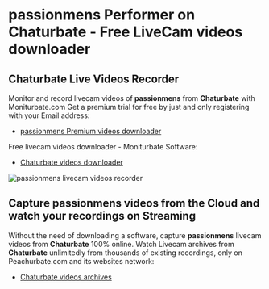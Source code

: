 # passionmens Performer on Chaturbate - Free LiveCam videos downloader

## Chaturbate Live Videos Recorder

Monitor and record livecam videos of **passionmens** from **Chaturbate** with Moniturbate.com
Get a premium trial for free by just and only registering with your Email address:
* [passionmens Premium videos downloader](https://moniturbate.com/request-demo-licence-key.html)

Free livecam videos downloader - Moniturbate Software:
* [Chaturbate videos downloader](https://moniturbate.com/moniturbate-download-software.html)

![passionmens livecam videos recorder](https://peachurnet.com/templates/moniturbate-software.png)


## Capture passionmens videos from the Cloud and watch your recordings on Streaming

Without the need of downloading a software, capture **passionmens** livecam videos from **Chaturbate** 100% online.
Watch Livecam archives from **Chaturbate** unlimitedly from thousands of existing recordings, only on Peachurbate.com and its websites network:
* [Chaturbate videos archives](https://peachurnet.com/)